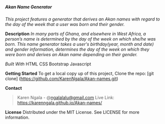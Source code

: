 ##### **Akan Name Generator**
_This project features a generator that derives an Akan names with regard to the day of the week that a user was born and their gender._

**Description**
_In many parts of Ghana, and elsewhere in West Africa, a person’s name is determined by the day of the week on which she/he was born._
_This name generator takes a user's birthday(year, month and date) and gender information, determines the day of the week on which they were born and derives an Akan name depending on their gender._

*Built With*
HTML
CSS
Bootstrap
Javascript


**Getting Started**
To get a local copy up of this project, Clone the repo:
[git clone] (https://github.com/KarenNgala/Akan-names.git)


**Contact**
>Karen Ngala - @ngalalalu@gmail.com
>Live Link: https://karenngala.github.io/Akan-names/

**License**
Distributed under the MIT License. See LICENSE for more information.